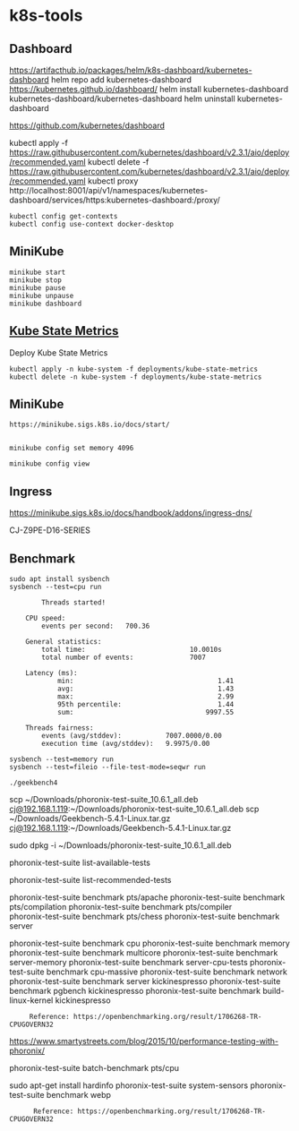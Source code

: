 # k8s-tools

## Dashboard

https://artifacthub.io/packages/helm/k8s-dashboard/kubernetes-dashboard
helm repo add kubernetes-dashboard https://kubernetes.github.io/dashboard/
helm install kubernetes-dashboard kubernetes-dashboard/kubernetes-dashboard
helm uninstall kubernetes-dashboard

https://github.com/kubernetes/dashboard

kubectl apply -f https://raw.githubusercontent.com/kubernetes/dashboard/v2.3.1/aio/deploy/recommended.yaml
kubectl delete -f https://raw.githubusercontent.com/kubernetes/dashboard/v2.3.1/aio/deploy/recommended.yaml
kubectl proxy
http://localhost:8001/api/v1/namespaces/kubernetes-dashboard/services/https:kubernetes-dashboard:/proxy/

    kubectl config get-contexts
    kubectl config use-context docker-desktop

## MiniKube

    minikube start
    minikube stop
    minikube pause
    minikube unpause
    minikube dashboard

## [Kube State Metrics](https://github.com/kubernetes/kube-state-metrics)

Deploy Kube State Metrics

    kubectl apply -n kube-system -f deployments/kube-state-metrics
    kubectl delete -n kube-system -f deployments/kube-state-metrics

## MiniKube

    https://minikube.sigs.k8s.io/docs/start/


    minikube config set memory 4096

    minikube config view

## Ingress

https://minikube.sigs.k8s.io/docs/handbook/addons/ingress-dns/

CJ-Z9PE-D16-SERIES

## Benchmark

    sudo apt install sysbench
    sysbench --test=cpu run

            Threads started!

        CPU speed:
            events per second:   700.36

        General statistics:
            total time:                          10.0010s
            total number of events:              7007

        Latency (ms):
                min:                                    1.41
                avg:                                    1.43
                max:                                    2.99
                95th percentile:                        1.44
                sum:                                 9997.55

        Threads fairness:
            events (avg/stddev):           7007.0000/0.00
            execution time (avg/stddev):   9.9975/0.00

    sysbench --test=memory run
    sysbench --test=fileio --file-test-mode=seqwr run

    ./geekbench4

scp ~/Downloads/phoronix-test-suite_10.6.1_all.deb cj@192.168.1.119:~/Downloads/phoronix-test-suite_10.6.1_all.deb
scp ~/Downloads/Geekbench-5.4.1-Linux.tar.gz cj@192.168.1.119:~/Downloads/Geekbench-5.4.1-Linux.tar.gz

sudo dpkg -i ~/Downloads/phoronix-test-suite_10.6.1_all.deb

phoronix-test-suite list-available-tests

phoronix-test-suite list-recommended-tests

phoronix-test-suite benchmark pts/apache
phoronix-test-suite benchmark pts/compilation
phoronix-test-suite benchmark pts/compiler  
 phoronix-test-suite benchmark pts/chess
phoronix-test-suite benchmark server

phoronix-test-suite benchmark cpu
phoronix-test-suite benchmark memory
phoronix-test-suite benchmark multicore
phoronix-test-suite benchmark server-memory
phoronix-test-suite benchmark server-cpu-tests
phoronix-test-suite benchmark cpu-massive
phoronix-test-suite benchmark network
phoronix-test-suite benchmark server kickinespresso
phoronix-test-suite benchmark pgbench kickinespresso
phoronix-test-suite benchmark build-linux-kernel kickinespresso

         Reference: https://openbenchmarking.org/result/1706268-TR-CPUGOVERN32

https://www.smartystreets.com/blog/2015/10/performance-testing-with-phoronix/

phoronix-test-suite batch-benchmark pts/cpu

sudo apt-get install hardinfo
phoronix-test-suite system-sensors
phoronix-test-suite benchmark webp

          Reference: https://openbenchmarking.org/result/1706268-TR-CPUGOVERN32
